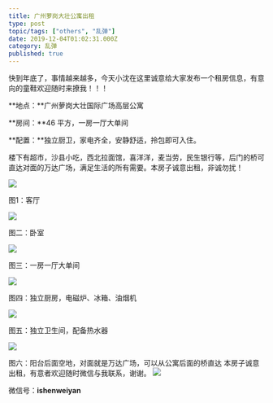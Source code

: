 ```yaml
---
title: 广州萝岗大壮公寓出租
type: post
topic/tags: ["others", "乱弹"]
date: 2019-12-04T01:02:31.000Z
category: 乱弹
published: true
---
```


快到年底了，事情越来越多，今天小沈在这里诚意给大家发布一个租房信息，有意向的童鞋欢迎随时来撩我！！！

**地点：**广州萝岗大壮国际广场高层公寓

**房间：**46 平方，一房一厅大单间

**配置：**独立厨卫，家电齐全，安静舒适，拎包即可入住。

楼下有超市，沙县小吃，西北拉面馆，喜洋洋，麦当劳，民生银行等，后门的桥可直达对面的万达广场，满足生活的所有需要。本房子诚意出租，非诚勿扰！

![](https://note.bioitee.com/yuque/0/2019/png/126032/1575422295923-59833917-accc-443f-b516-3f224165fc17.png#align=left&display=inline&height=1080&name=image.png&originHeight=1080&originWidth=1440&size=1084462&status=done&style=none&width=1440)

图1：客厅

![](https://note.bioitee.com/yuque/0/2019/png/126032/1575422329112-237dcd6a-be6d-4413-a0fb-d73e2391beb0.png#align=left&display=inline&height=1080&name=image.png&originHeight=1080&originWidth=1440&size=1325321&status=done&style=none&width=1440)

图二：卧室

![](https://note.bioitee.com/yuque/0/2019/png/126032/1575422441132-6070807b-d606-4779-b6af-18f095e527e7.png#align=left&display=inline&height=1080&name=image.png&originHeight=1080&originWidth=1440&size=830657&status=done&style=none&width=1440)

图三：一房一厅大单间

![](https://note.bioitee.com/yuque/0/2019/png/126032/1575422356486-3618911a-daa8-4717-95fd-dedfb9ed98e1.png#align=left&display=inline&height=1080&name=image.png&originHeight=1080&originWidth=1440&size=1076481&status=done&style=none&width=1440)

图四：独立厨房，电磁炉、冰箱、油烟机

![](https://note.bioitee.com/yuque/0/2019/png/126032/1575422382007-669e3641-5a8f-4ddf-aa47-cd0c206067ec.png#align=left&display=inline&height=1440&name=image.png&originHeight=1440&originWidth=1080&size=1238188&status=done&style=none&width=1080)

图五：独立卫生间，配备热水器

![](https://note.bioitee.com/yuque/0/2019/png/126032/1575422402754-6c158000-2fef-49da-9441-8af8833547cc.png#align=left&display=inline&height=1080&name=image.png&originHeight=1080&originWidth=1440&size=2561395&status=done&style=none&width=1440)

图六：阳台后面空地，对面就是万达广场，可以从公寓后面的桥直达
本房子诚意出租，有意者欢迎随时微信与我联系，谢谢。
![](https://note.bioitee.com/yuque/0/2019/png/126032/1575422942719-3475c4e2-d180-4826-a68e-ece9b241d5cd.png#align=left&display=inline&height=423&name=image.png&originHeight=896&originWidth=674&size=217252&status=done&style=none&width=318)

微信号：**ishenweiyan**
